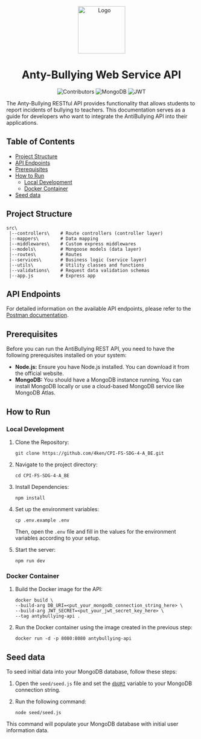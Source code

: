 <div align="center">
  <img src="https://i.ibb.co/WBw2qjP/logo.png" alt="Logo" height="125" />
</div>

<h1 align="center">Anty-Bullying Web Service API</h1>

<div align="center">

![Contributors](https://img.shields.io/badge/express-v4.18.2-blue.svg?logo=express)
![MongoDB](https://img.shields.io/badge/mongodb-v5.9.0-blue.svg?logo=mongodb)
![JWT](https://img.shields.io/badge/jwt-v9.0.2-blue.svg?logo=jsonwebtokens)

</div>

The Anty-Bullying RESTful API provides functionality that allows students to report incidents of bullying to teachers. This documentation serves as a guide for developers who want to integrate the AntiBullying API into their applications.

## Table of Contents

- [Project Structure](#project-structure)
- [API Endpoints](#api-endpoints)
- [Prerequisites](#prerequisites)
- [How to Run](#how-to-run)
  - [Local Development](#local-development)
  - [Docker Container](#docker-container)
- [Seed data](#seed-data)

## Project Structure

```
src\
 |--controllers\    # Route controllers (controller layer)
 |--mappers\        # Data mapping
 |--middlewares\    # Custom express middlewares
 |--models\         # Mongoose models (data layer)
 |--routes\         # Routes
 |--services\       # Business logic (service layer)
 |--utils\          # Utility classes and functions
 |--validations\    # Request data validation schemas
 |--app.js          # Express app
```

## API Endpoints

For detailed information on the available API endpoints, please refer to the [Postman documentation](https://documenter.getpostman.com/view/30550520/2s9YRB2Bda).

## Prerequisites

Before you can run the AntiBullying REST API, you need to have the following prerequisites installed on your system:

- **Node.js:** Ensure you have Node.js installed. You can download it from the official website.
- **MongoDB:** You should have a MongoDB instance running. You can install MongoDB locally or use a cloud-based MongoDB service like MongoDB Atlas.

## How to Run

### Local Development

1. Clone the Repository:

   ```
   git clone https://github.com/4ken/CPI-FS-SDG-4-A_BE.git
   ```

2. Navigate to the project directory:

   ```
   cd CPI-FS-SDG-4-A_BE
   ```

3. Install Dependencies:

   ```
   npm install
   ```

4. Set up the environment variables:

   ```
   cp .env.example .env
   ```

   Then, open the `.env` file and fill in the values for the environment variables according to your setup.

5. Start the server:

   ```
   npm run dev
   ```

### Docker Container

1. Build the Docker image for the API:

   ```
   docker build \
   --build-arg DB_URI=<put_your_mongodb_connection_string_here> \
   --build-arg JWT_SECRET=<put_your_jwt_secret_key_here> \
   --tag antybullying-api .
   ```

2. Run the Docker container using the image created in the previous step:

   ```
   docker run -d -p 8080:8080 antybullying-api
   ```

## Seed data

To seed initial data into your MongoDB database, follow these steps:

1. Open the `seed/seed.js` file and set the [`dbURI`](./seed/seed.js#L10) variable to your MongoDB connection string.

2. Run the following command:

   ```
   node seed/seed.js
   ```

This command will populate your MongoDB database with initial user information data.
